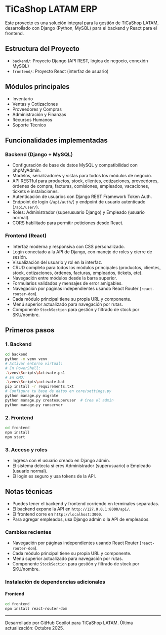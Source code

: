 # TiCaShop LATAM ERP

Este proyecto es una solución integral para la gestión de TiCaShop LATAM, desarrollado con Django (Python, MySQL) para el backend y React para el frontend.

## Estructura del Proyecto
- `backend/`: Proyecto Django (API REST, lógica de negocio, conexión MySQL)
- `frontend/`: Proyecto React (interfaz de usuario)

## Módulos principales
- Inventario
- Ventas y Cotizaciones
- Proveedores y Compras
- Administración y Finanzas
- Recursos Humanos
- Soporte Técnico

## Funcionalidades implementadas

### Backend (Django + MySQL)
- Configuración de base de datos MySQL y compatibilidad con phpMyAdmin.
- Modelos, serializadores y vistas para todos los módulos de negocio.
- API RESTful para productos, stock, clientes, cotizaciones, proveedores, órdenes de compra, facturas, comisiones, empleados, vacaciones, tickets e instalaciones.
- Autenticación de usuarios con Django REST Framework Token Auth.
- Endpoint de login (`/api/auth/`) y endpoint de usuario autenticado (`/api/user/`).
- Roles: Administrador (superusuario Django) y Empleado (usuario normal).
- CORS habilitado para permitir peticiones desde React.

### Frontend (React)
- Interfaz moderna y responsiva con CSS personalizado.
- Login conectado a la API de Django, con manejo de roles y cierre de sesión.
- Visualización del usuario y rol en la interfaz.
- CRUD completo para todos los módulos principales (productos, clientes, stock, cotizaciones, órdenes, facturas, empleados, tickets, etc).
- Navegación entre módulos desde la barra superior.
- Formularios validados y mensajes de error amigables.
- Navegación por páginas independientes usando React Router (`react-router-dom`).
- Cada módulo principal tiene su propia URL y componente.
- Menú superior actualizado para navegación por rutas.
- Componente `StockSection` para gestión y filtrado de stock por SKU/nombre.

## Primeros pasos

### 1. Backend
```bash
cd backend
python -m venv venv
# Activar entorno virtual:
# En PowerShell:
.\venv\Scripts\Activate.ps1
# En CMD:
.\venv\Scripts\activate.bat
pip install -r requirements.txt
# Configura tu base de datos en core/settings.py
python manage.py migrate
python manage.py createsuperuser  # Crea el admin
python manage.py runserver
```

### 2. Frontend
```bash
cd frontend
npm install
npm start
```

### 3. Acceso y roles
- Ingresa con el usuario creado en Django admin.
- El sistema detecta si eres Administrador (superusuario) o Empleado (usuario normal).
- El login es seguro y usa tokens de la API.

## Notas técnicas
- Puedes tener el backend y frontend corriendo en terminales separadas.
- El backend expone la API en `http://127.0.0.1:8000/api/`.
- El frontend corre en `http://localhost:3000`.
- Para agregar empleados, usa Django admin o la API de empleados.

### Cambios recientes
- Navegación por páginas independientes usando React Router (`react-router-dom`).
- Cada módulo principal tiene su propia URL y componente.
- Menú superior actualizado para navegación por rutas.
- Componente `StockSection` para gestión y filtrado de stock por SKU/nombre.

### Instalación de dependencias adicionales

#### Frontend
```bash
cd frontend
npm install react-router-dom
```

---

Desarrollado por GitHub Copilot para TiCaShop LATAM. Última actualización: Octubre 2025.